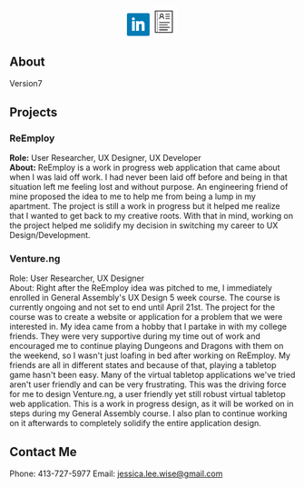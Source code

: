 <center><a href="https://www.linkedin.com/in/jwiseanimates/"><img src="images/linkedin.png" alt="Linked In" style="width: 8%; border:none;" /></a><a href="Jessica Resume.pdf" class="resume"><img src="images/resumeicon.png" alt="Resume" style="width: 10%;border:none;" /></a></center>

## About
Version7

## Projects

### ReEmploy

<strong>Role:</strong> User Researcher, UX Designer, UX Developer
<br /><strong>About:</strong> ReEmploy is a work in progress web application that came about when I was laid off work. I had never been laid off before and being in that situation left me feeling lost and without purpose. An engineering friend of mine proposed the idea to me to help me from being a lump in my apartment. The project is still a work in progress but it helped me realize that I wanted to get back to my creative roots. With that in mind, working on the project helped me solidify my decision in switching my career to UX Design/Development.

### Venture.ng

Role: User Researcher, UX Designer
<br />About: Right after the ReEmploy idea was pitched to me, I immediately enrolled in General Assembly's UX Design 5 week course. The course is currently ongoing and not set to end until April 21st. The project for the course was to create a website or application for a problem that we were interested in. My idea came from a hobby that I partake in with my college friends. They were very supportive during my time out of work and encouraged me to continue playing Dungeons and Dragons with them on the weekend, so I wasn't just loafing in bed after working on ReEmploy. My friends are all in different states and because of that, playing a tabletop game hasn't been easy. Many of the virtual tabletop applications we've tried aren't user friendly and can be very frustrating. This was the driving force for me to design Venture.ng, a user friendly yet still robust virtual tabletop web application. This is a work in progress design, as it will be worked on in steps during my General Assembly course. I also plan to continue working on it afterwards to completely solidify the entire application design.

## Contact Me

Phone: 413-727-5977
Email: jessica.lee.wise@gmail.com
